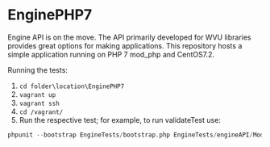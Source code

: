 # EnginePHP7
Engine API is on the move. The API primarily developed for WVU libraries provides great options for making applications. This repository hosts a simple application running on PHP 7 mod_php and CentOS7.2.

Running the tests:

1. `cd folder\location\EnginePHP7`
2. `vagrant up`
3. `vagrant ssh`
4. `cd /vagrant/`
5. Run the respective test; for example, to run validateTest use:
```php
phpunit --bootstrap EngineTests/bootstrap.php EngineTests/engineAPI/Modules/Validate/validateTest.php
```

